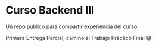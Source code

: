 # Curso Backend III

Un repo público para compartir experiencia del curso.

Primera Entrega Parcial, camino al Trabajo Práctico Final 😅.
